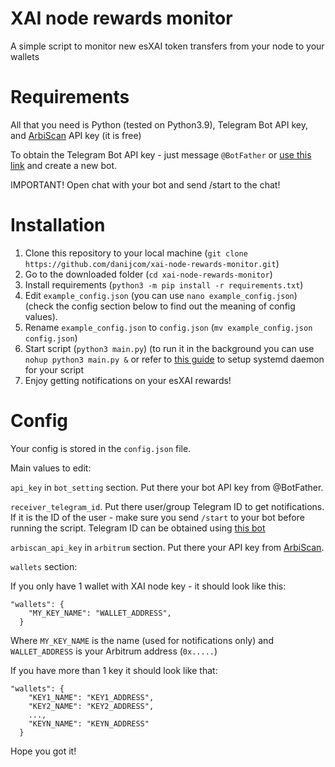 # XAI node rewards monitor
A simple script to monitor new esXAI token transfers from your node to your wallets

# Requirements
All that you need is Python (tested on Python3.9), Telegram Bot API key, and [ArbiScan](https://arbiscan.io/) API key (it is free)

To obtain the Telegram Bot API key - just message `@BotFather` or [use this link](https://telegram.me/BotFather) and create a new bot. 

IMPORTANT! Open chat with your bot and send /start to the chat!

# Installation
1. Clone this repository to your local machine (`git clone https://github.com/danijcom/xai-node-rewards-monitor.git`)
2. Go to the downloaded folder (`cd xai-node-rewards-monitor`)
3. Install requirements (`python3 -m pip install -r requirements.txt`)
4. Edit `example_config.json` (you can use `nano example_config.json`) (check the config section below to find out the meaning of config values).
5. Rename `example_config.json` to `config.json` (`mv example_config.json config.json`)
6. Start script (`python3 main.py`) (to run it in the background you can use `nohup python3 main.py &` or refer to [this guide](https://medium.com/codex/setup-a-python-script-as-a-service-through-systemctl-systemd-f0cc55a42267) to setup systemd daemon for your script
7. Enjoy getting notifications on your esXAI rewards!

# Config
Your config is stored in the `config.json` file.

Main values to edit: 

`api_key` in `bot_setting` section. Put there your bot API key from @BotFather.

`receiver_telegram_id`. Put there user/group Telegram ID to get notifications. If it is the ID of the user - make sure you send `/start` to your bot before running the script. Telegram ID can be obtained using [this bot](https://t.me/myidbot)

`arbiscan_api_key` in `arbitrum` section. Put there your API key from [ArbiScan](https://arbiscan.io/).

`wallets` section:

If you only have 1 wallet with XAI node key - it should look like this:
```
"wallets": {
    "MY_KEY_NAME": "WALLET_ADDRESS",
  }
```

Where `MY_KEY_NAME` is the name (used for notifications only) and `WALLET_ADDRESS` is your Arbitrum address (`0x.....`)


If you have more than 1 key it should look like that:
```
"wallets": {
    "KEY1_NAME": "KEY1_ADDRESS",
    "KEY2_NAME": "KEY2_ADDRESS",
    ...,
    "KEYN_NAME": "KEYN_ADDRESS"
  }
```

Hope you got it!
